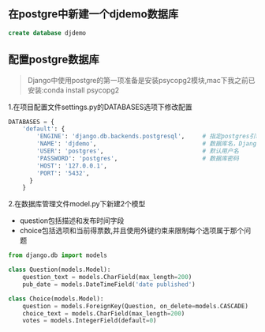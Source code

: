 ## 在postgre中新建一个djdemo数据库
```sql
create database djdemo
```

## 配置postgre数据库
>Django中使用postgre的第一项准备是安装psycopg2模块,mac下我之前已安装:conda install psycopg2

1.在项目配置文件settings.py的DATABASES选项下修改配置
```py
DATABASES = {
    'default': {
        'ENGINE': 'django.db.backends.postgresql',     # 指定postgres引擎
        'NAME': 'djdemo',                              # 数据库名，Django不会帮你创建，需要自己进入数据库创建。
        'USER': 'postgres',                            # 默认用户名
        'PASSWORD': 'postgres',                        # 数据库密码
        'HOST': '127.0.0.1',
        'PORT': '5432',
      }
    }
```

2.在数据库管理文件model.py下新建2个模型
- question包括描述和发布时间字段
- choice包括选项和当前得票数,并且使用外键约束来限制每个选项属于那个问题

```py
from django.db import models

class Question(models.Model):
    question_text = models.CharField(max_length=200)
    pub_date = models.DateTimeField('date published')

class Choice(models.Model):
    question = models.ForeignKey(Question, on_delete=models.CASCADE)
    choice_text = models.CharField(max_length=200)
    votes = models.IntegerField(default=0)    
```

